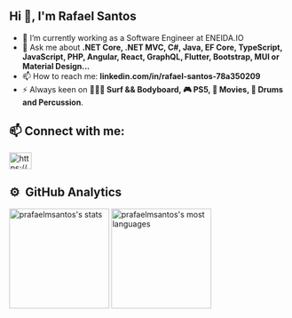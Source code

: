 ## Hi 👋, I'm Rafael Santos


- 🔭 I’m currently working as a Software Engineer at ENEIDA.IO
- 💬 Ask me about **.NET Core, .NET MVC, C#, Java, EF Core, TypeScript, JavaScript, PHP, Angular, React, GraphQL, Flutter, Bootstrap, MUI or Material Design...**
- 📫 How to reach me: **linkedin.com/in/rafael-santos-78a350209**
- ⚡  Always keen on **🌊🏄‍♀️ Surf && Bodyboard, 🎮 PS5, 🍿 Movies, 🥁 Drums and Percussion**.

## 📫 Connect with me:
<p align="left">
   <a href="https://www.linkedin.com/in/rafael-santos-78a350209/" target="blank"><img align="center" src="https://raw.githubusercontent.com/rahuldkjain/github-profile-readme-generator/master/src/images/icons/Social/linked-in-alt.svg" alt="https://www.linkedin.com/in/mohamed-adel-9b3b9b296/" height="30" width="40" /></a>
</p>

## ⚙️ &nbsp;GitHub Analytics

<div>
  <img height="180em" src="https://github-readme-stats-sigma-five.vercel.app/api?username=prafaelmsantos&show_icons=true&bg_color=00000000&text_color=434d58" alt="prafaelmsantos's stats"/>
  <img height="180em" src="https://github-readme-stats-sigma-five.vercel.app/api/top-langs/?username=prafaelmsantos&layout=compact&bg_color=00000000&text_color=434d58" alt="prafaelmsantos's most languages"/>
</div>
